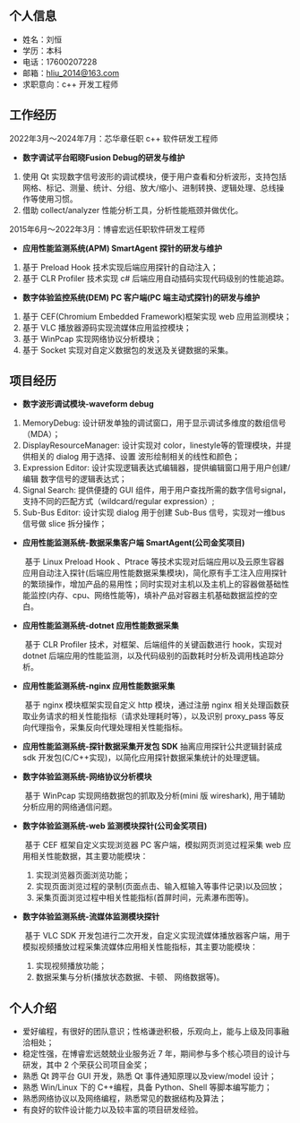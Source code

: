 ## 个人信息

- 姓名：刘恒
- 学历：本科
- 电话：17600207228
- 邮箱：hliu_2014@163.com
- 求职意向：c++ 开发工程师

## 工作经历
2022年3月～2024年7月：芯华章任职 c++ 软件研发工程师

- **数字调试平台昭晓Fusion Debug的研发与维护**

1. 使用 Qt 实现数字信号波形的调试模块，便于用户查看和分析波形，支持包括网格、标记、测量、统计、分组、放大/缩小、进制转换、逻辑处理、总线操作等使用习惯。
2. 借助 collect/analyzer 性能分析工具，分析性能瓶颈并做优化。


2015年6月～2022年3月：博睿宏远任职软件研发工程师

- **应用性能监测系统(APM) SmartAgent 探针的研发与维护**

1. 基于 Preload Hook 技术实现后端应用探针的自动注入；
2. 基于 CLR Profiler 技术实现 c# 后端应用自动插码实现代码级别的性能追踪。

- **数字体验监控系统(DEM) PC 客户端(PC 端主动式探针)的研发与维护**

1. 基于 CEF(Chromium Embedded Framework)框架实现 web 应用监测模块；
2. 基于 VLC 播放器源码实现流媒体应用监控模块；
3. 基于 WinPcap 实现网络协议分析模块；
4. 基于 Socket 实现对自定义数据包的发送及关键数据的采集。

## 项目经历

- **数字波形调试模块-waveform debug**

1. MemoryDebug: 设计研发单独的调试窗口，用于显示调试多维度的数组信号（MDA）；
2. DisplayResourceManager: 设计实现对 color，linestyle等的管理模块，并提供相关的 dialog 用于选择、设置 波形绘制相关的线性和颜色；
3. Expression Editor: 设计实现逻辑表达式编辑器，提供编辑窗口用于用户创建/编辑 数字信号的逻辑表达式；
4. Signal Search: 提供便捷的 GUI 组件，用于用户查找所需的数字信号signal，支持不同的匹配方式（wildcard/regular expression）; 
5. Sub-Bus Editor: 设计实现 dialog 用于创建 Sub-Bus 信号，实现对一维bus 信号做 slice 拆分操作；

- **应用性能监测系统-数据采集客户端 SmartAgent(公司金奖项目)**

  ​        基于 Linux Preload Hook 、Ptrace 等技术实现对后端应用以及云原生容器应用自动注入探针(后端应用性能数据采集模块)，简化原有手工注入应用探针的繁琐操作，增加产品的易用性；同时实现对主机以及主机上的容器做基础性能监控(内存、cpu、网络性能等)，填补产品对容器主机基础数据监控的空白。

* **应用性能监测系统-dotnet 应用性能数据采集**

  ​        基于 CLR Profiler 技术，对框架、后端组件的关键函数进行 hook，实现对 dotnet 后端应用的性能监测，以及代码级别的函数耗时分析及调用栈追踪分析。

* **应用性能监测系统-nginx 应用性能数据采集**

  ​        基于 nginx 模块框架实现自定义 http 模块，通过注册 nginx 相关处理函数获取业务请求的相关性能指标（请求处理耗时等），以及识别 proxy_pass 等反向代理指令，采集反向代理处理相关性能指标。

* **应用性能监测系统-探针数据采集开发包 SDK**
          抽离应用探针公共逻辑封装成 sdk 开发包(C/C++实现)，以简化应用探针数据采集统计的处理逻辑。
  
* **数字体验监测系统-网络协议分析模块**

  ​        基于 WinPcap 实现网络数据包的抓取及分析(mini 版 wireshark), 用于辅助分析应用的网络通信问题。

* **数字体验监测系统-web 监测模块探针(公司金奖项目)**

  ​        基于 CEF 框架自定义实现浏览器 PC 客户端，模拟网页浏览过程采集 web 应用相关性能数据，其主要功能模块：	
  
  1. 实现浏览器页面浏览功能；
  2. 实现页面浏览过程的录制(页面点击、输入框输入等事件记录)以及回放；
  3. 采集页面浏览过程中相关性能指标(首屏时间，元素瀑布图等)。	

- **数字体验监测系统-流媒体监测模块探针**

  ​        基于 VLC SDK 开发包进行二次开发，自定义实现流媒体播放器客户端，用于模拟视频播放过程采集流媒体应用相关性能指标，其主要功能模块：
  
  1. 实现视频播放功能； 
  2. 数据采集与分析(播放状态数据、卡顿、 网络数据等)。

## 个人介绍

- 爱好编程，有很好的团队意识；性格谦逊积极，乐观向上，能与上级及同事融洽相处；
- 稳定性强，在博睿宏远兢兢业业服务近 7 年，期间参与多个核心项目的设计与研发，其中 2 个荣获公司项目金奖；
- 熟悉 Qt 跨平台 GUI 开发，熟悉 Qt 事件通知原理以及view/model 设计； 
- 熟悉 Win/Linux 下的 C++编程，具备 Python、Shell 等脚本编写能力；
- 熟悉网络协议以及网络编程，熟悉常见的数据结构及算法；
- 有良好的软件设计能力以及较丰富的项目研发经验。

